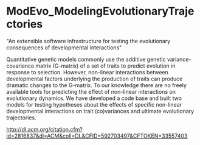 # ModEvo_ModelingEvolutionaryTrajectories

"An extensible software infrastructure for testing the evolutionary consequences of developmental interactions"

Quantitative genetic models commonly use the additive genetic variance-covariance matrix (G-matrix) of a set of traits to predict evolution in response to selection. However, non-linear interactions between developmental factors underlying the production of traits can produce dramatic changes to the G-matrix. To our knowledge there are no freely available tools for predicting the effect of non-linear interactions on evolutionary dynamics. We have developed a code base and built two models for testing hypotheses about the effects of specific non-linear developmental interactions on trait (co)variances and ultimate evolutionary trajectories.

http://dl.acm.org/citation.cfm?id=2816837&dl=ACM&coll=DL&CFID=592703497&CFTOKEN=33557403
